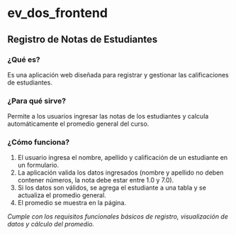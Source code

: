 
# ev_dos_frontend

## Registro de Notas de Estudiantes

### ¿Qué es?

Es una aplicación web diseñada para registrar y gestionar las calificaciones de estudiantes.

### ¿Para qué sirve?

Permite a los usuarios ingresar las notas de los estudiantes y calcula automáticamente el promedio general del curso.

### ¿Cómo funciona?

1. El usuario ingresa el nombre, apellido y calificación de un estudiante en un formulario.
2. La aplicación valida los datos ingresados (nombre y apellido no deben contener números, la nota debe estar entre 1.0 y 7.0).
3. Si los datos son válidos, se agrega el estudiante a una tabla y se actualiza el promedio general.
4. El promedio se muestra en la página.

*Cumple con los requisitos funcionales básicos de registro, visualización de datos y cálculo del promedio.*
